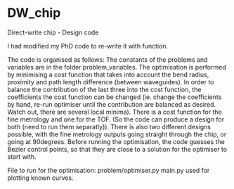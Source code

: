 # DW_chip

Direct-write chip - Design code

I had modified my PhD code to re-write it with function.

The code is organised as follows:
The constants of the problems and variables are in the folder problem_variables.
The optimisation is performed by minimising a cost function that takes into account the bend radius, proximity and path length difference (between waveguides).
In order to balance the contribution of the last three into the cost function, the coefficients the cost function can
be changed (ie. change the coefficients by hand, re-run optimiser until the contribution are balanced as desired. Watch out, 
there are several local minima). 
There is a cost function for the fine metrology and one for the TOF. (So the code can produce a design for both (need to run them separatly)).
There is also two different designs possible, with the fine metrology outputs going straight through the chip, or going at 90degrees. 
Before running the optimisation, the code guesses the Bezier control points, so that they are close to a solution for the optimiser to start with. 

File to run for the optimisation: problem/optimiser.py
main.py used for plotting known curves. 
